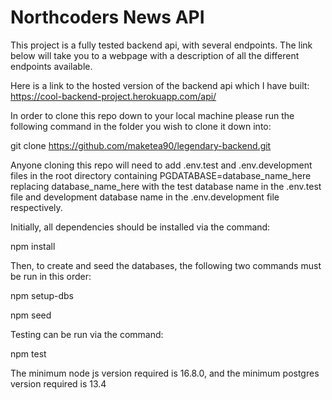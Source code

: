 # Northcoders News API

This project is a fully tested backend api, with several endpoints. The link below will take you to a webpage with a description of all the different endpoints available.

Here is a link to the hosted version of the backend api which I have built: https://cool-backend-project.herokuapp.com/api/

In order to clone this repo down to your local machine please run the following command in the folder you wish to clone it down into:

git clone https://github.com/maketea90/legendary-backend.git

Anyone cloning this repo will need to add .env.test and .env.development files in the root directory containing PGDATABASE=database_name_here replacing database_name_here with the test database name in the .env.test file and development database name in the .env.development file respectively.

Initially, all dependencies should be installed via the command:

npm install

Then, to create and seed the databases, the following two commands must be run in this order:

npm setup-dbs

npm seed

Testing can be run via the command:

npm test

The minimum node js version required is 16.8.0, and the minimum postgres version required is 13.4